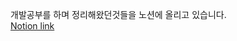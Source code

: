개발공부를 하며 정리해왔던것들을 노션에 올리고 있습니다.<br>
[Notion link](https://amplified-custard-139.notion.site/2022-4-18-10-7-db217a45011746c2bc33ffd93cba676b)
